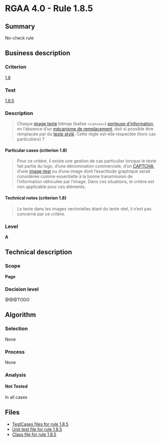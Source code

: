 # RGAA 4.0 - Rule 1.8.5

## Summary

No-check rule

## Business description

### Criterion

[1.8](https://www.numerique.gouv.fr/publications/rgaa-accessibilite/methode/criteres/#crit-1-8)

### Test

[1.8.5](https://www.numerique.gouv.fr/publications/rgaa-accessibilite/methode/criteres/#test-1-8-5)

### Description

> Chaque [image texte](https://www.numerique.gouv.fr/publications/rgaa-accessibilite/methode/glossaire/#image-texte) bitmap (balise `<canvas>`) [porteuse d’information](https://www.numerique.gouv.fr/publications/rgaa-accessibilite/methode/glossaire/#image-porteuse-d-information), en l’absence d’un [mécanisme de remplacement](https://www.numerique.gouv.fr/publications/rgaa-accessibilite/methode/glossaire/#mecanisme-de-remplacement), doit si possible être remplacée par du [texte stylé](https://www.numerique.gouv.fr/publications/rgaa-accessibilite/methode/glossaire/#texte-style). Cette règle est-elle respectée (hors cas particuliers) ?

#### Particular cases (criterion 1.8)

> Pour ce critère, il existe une gestion de cas particulier lorsque le texte fait partie du logo, d’une dénomination commerciale, d’un [CAPTCHA](https://www.numerique.gouv.fr/publications/rgaa-accessibilite/methode/glossaire/#captcha), d’une [image-test](https://www.numerique.gouv.fr/publications/rgaa-accessibilite/methode/glossaire/#image-test) ou d’une image dont l’exactitude graphique serait considérée comme essentielle à la bonne transmission de l’information véhiculée par l’image. Dans ces situations, le critère est non applicable pour ces éléments.

#### Technical notes (criterion 1.8)

> Le texte dans les images vectorielles étant du texte réel, il n’est pas concerné par ce critère.

### Level

**A**


## Technical description

### Scope

**Page**

### Decision level

@@@TODO


## Algorithm

### Selection

None

### Process

None

### Analysis

#### Not Tested

In all cases


## Files

- [TestCases files for rule 1.8.5](https://gitlab.com/asqatasun/Asqatasun/-/tree/v5/rules/rules-rgaa4.0/src/test/resources/testcases/rgaa40/Rgaa40Rule010805/)
- [Unit test file for rule 1.8.5](https://gitlab.com/asqatasun/Asqatasun/-/blob/v5/rules/rules-rgaa4.0/src/test/java/org/asqatasun/rules/rgaa40/Rgaa40Rule010805Test.java)
- [Class file for rule 1.8.5](https://gitlab.com/asqatasun/Asqatasun/-/blob/v5/rules/rules-rgaa4.0/src/main/java/org/asqatasun/rules/rgaa40/Rgaa40Rule010805.java)


